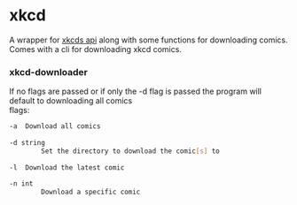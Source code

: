 # xkcd
A wrapper for [xkcds api](https://xkcd.com/json.html) along with some functions for downloading comics.  
Comes with a cli for downloading xkcd comics.

### xkcd-downloader
If no flags are passed or if only the -d flag is passed the program will default to downloading all comics  
flags:
```bash
-a	Download all comics
  
-d string
    	Set the directory to download the comic[s] to
    	
-l	Download the latest comic
  
-n int
    	Download a specific comic
```
